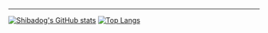 ---
[![Shibadog's GitHub stats](https://github-readme-stats.vercel.app/api?username=shibaisdog&count_private=true&show_icons=true)](https://github.com/anuraghazra/github-readme-stats)
[![Top Langs](https://github-readme-stats.vercel.app/api/top-langs/?username=shibaisdog&layout=compact&langs_count=25)](https://github.com/anuraghazra/github-readme-stats)

